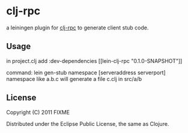 # clj-rpc

a leiningen plugin for [clj-rpc](https://github.com/zhuangxm/clj-rpc)
to generate client stub code.

## Usage 

in project.clj add :dev-dependencies [[lein-clj-rpc "0.1.0-SNAPSHOT"]]

command: lein gen-stub namespace [serveraddress serverport]
namespace like a.b.c will generate a file c.clj in src/a/b 

## License

Copyright (C) 2011 FIXME

Distributed under the Eclipse Public License, the same as Clojure.

